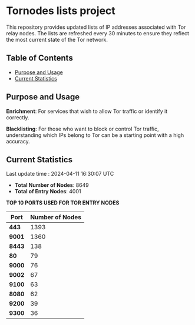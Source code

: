 # Tornodes lists project

This repository provides updated lists of IP addresses associated with Tor relay nodes. The lists are refreshed every 30 minutes to ensure they reflect the most current state of the Tor network.

## Table of Contents

- [Purpose and Usage](#purpose-and-usage)
- [Current Statistics](#current-statistics)


## Purpose and Usage

**Enrichment**: For services that wish to allow Tor traffic or identify it correctly.

**Blacklisting**: For those who want to block or control Tor traffic, understanding which IPs belong to Tor can be a starting point with a high accuracy.

## Current Statistics

Last update time : 2024-04-11 16:30:07 UTC

- **Total Number of Nodes**: 8649
- **Total of Entry Nodes**: 4001

**TOP 10 PORTS USED FOR TOR ENTRY NODES**

| **Port** | **Number of Nodes** |
|------|-----------------|
| **443**   | 1393  |
| **9001**   | 1360  |
| **8443**   | 138  |
| **80**   | 79  |
| **9000**   | 76  |
| **9002**   | 67  |
| **9100**   | 63  |
| **8080**   | 62  |
| **9200**   | 39  |
| **9300**   | 36  |

